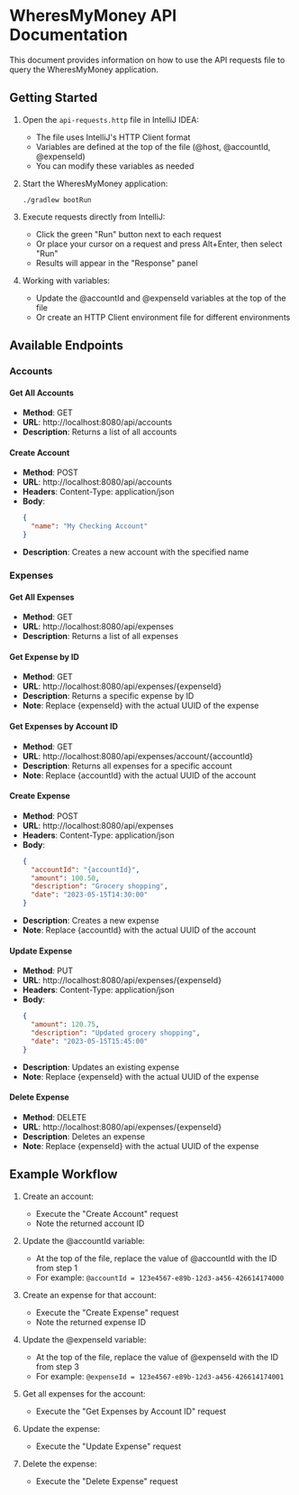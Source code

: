 # WheresMyMoney API Documentation

This document provides information on how to use the API requests file to query the WheresMyMoney application.

## Getting Started

1. Open the `api-requests.http` file in IntelliJ IDEA:
   - The file uses IntelliJ's HTTP Client format
   - Variables are defined at the top of the file (@host, @accountId, @expenseId)
   - You can modify these variables as needed

2. Start the WheresMyMoney application:
   ```
   ./gradlew bootRun
   ```

3. Execute requests directly from IntelliJ:
   - Click the green "Run" button next to each request
   - Or place your cursor on a request and press Alt+Enter, then select "Run"
   - Results will appear in the "Response" panel

4. Working with variables:
   - Update the @accountId and @expenseId variables at the top of the file
   - Or create an HTTP Client environment file for different environments

## Available Endpoints

### Accounts

#### Get All Accounts
- **Method**: GET
- **URL**: http://localhost:8080/api/accounts
- **Description**: Returns a list of all accounts

#### Create Account
- **Method**: POST
- **URL**: http://localhost:8080/api/accounts
- **Headers**: Content-Type: application/json
- **Body**:
  ```json
  {
    "name": "My Checking Account"
  }
  ```
- **Description**: Creates a new account with the specified name

### Expenses

#### Get All Expenses
- **Method**: GET
- **URL**: http://localhost:8080/api/expenses
- **Description**: Returns a list of all expenses

#### Get Expense by ID
- **Method**: GET
- **URL**: http://localhost:8080/api/expenses/{expenseId}
- **Description**: Returns a specific expense by ID
- **Note**: Replace {expenseId} with the actual UUID of the expense

#### Get Expenses by Account ID
- **Method**: GET
- **URL**: http://localhost:8080/api/expenses/account/{accountId}
- **Description**: Returns all expenses for a specific account
- **Note**: Replace {accountId} with the actual UUID of the account

#### Create Expense
- **Method**: POST
- **URL**: http://localhost:8080/api/expenses
- **Headers**: Content-Type: application/json
- **Body**:
  ```json
  {
    "accountId": "{accountId}",
    "amount": 100.50,
    "description": "Grocery shopping",
    "date": "2023-05-15T14:30:00"
  }
  ```
- **Description**: Creates a new expense
- **Note**: Replace {accountId} with the actual UUID of the account

#### Update Expense
- **Method**: PUT
- **URL**: http://localhost:8080/api/expenses/{expenseId}
- **Headers**: Content-Type: application/json
- **Body**:
  ```json
  {
    "amount": 120.75,
    "description": "Updated grocery shopping",
    "date": "2023-05-15T15:45:00"
  }
  ```
- **Description**: Updates an existing expense
- **Note**: Replace {expenseId} with the actual UUID of the expense

#### Delete Expense
- **Method**: DELETE
- **URL**: http://localhost:8080/api/expenses/{expenseId}
- **Description**: Deletes an expense
- **Note**: Replace {expenseId} with the actual UUID of the expense

## Example Workflow

1. Create an account:
   - Execute the "Create Account" request
   - Note the returned account ID

2. Update the @accountId variable:
   - At the top of the file, replace the value of @accountId with the ID from step 1
   - For example: `@accountId = 123e4567-e89b-12d3-a456-426614174000`

3. Create an expense for that account:
   - Execute the "Create Expense" request
   - Note the returned expense ID

4. Update the @expenseId variable:
   - At the top of the file, replace the value of @expenseId with the ID from step 3
   - For example: `@expenseId = 123e4567-e89b-12d3-a456-426614174001`

5. Get all expenses for the account:
   - Execute the "Get Expenses by Account ID" request

6. Update the expense:
   - Execute the "Update Expense" request

7. Delete the expense:
   - Execute the "Delete Expense" request
